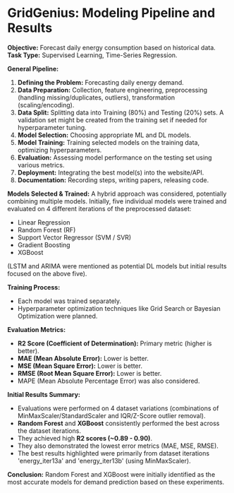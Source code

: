# GridGenius: Modeling Pipeline and Results

**Objective:** Forecast daily energy consumption based on historical data.
**Task Type:** Supervised Learning, Time-Series Regression.

**General Pipeline:**
1.  **Defining the Problem:** Forecasting daily energy demand.
2.  **Data Preparation:** Collection, feature engineering, preprocessing (handling missing/duplicates, outliers), transformation (scaling/encoding).
3.  **Data Split:** Splitting data into Training (80%) and Testing (20%) sets. A validation set might be created from the training set if needed for hyperparameter tuning.
4.  **Model Selection:** Choosing appropriate ML and DL models.
5.  **Model Training:** Training selected models on the training data, optimizing hyperparameters.
6.  **Evaluation:** Assessing model performance on the testing set using various metrics.
7.  **Deployment:** Integrating the best model(s) into the website/API.
8.  **Documentation:** Recording steps, writing papers, releasing code.

**Models Selected & Trained:**
A hybrid approach was considered, potentially combining multiple models. Initially, five individual models were trained and evaluated on 4 different iterations of the preprocessed dataset:
*   Linear Regression
*   Random Forest (RF)
*   Support Vector Regressor (SVM / SVR)
*   Gradient Boosting
*   XGBoost

(LSTM and ARIMA were mentioned as potential DL models but initial results focused on the above five).

**Training Process:**
*   Each model was trained separately.
*   Hyperparameter optimization techniques like Grid Search or Bayesian Optimization were planned.

**Evaluation Metrics:**
*   **R2 Score (Coefficient of Determination):** Primary metric (higher is better).
*   **MAE (Mean Absolute Error):** Lower is better.
*   **MSE (Mean Square Error):** Lower is better.
*   **RMSE (Root Mean Square Error):** Lower is better.
*   MAPE (Mean Absolute Percentage Error) was also considered.

**Initial Results Summary:**
*   Evaluations were performed on 4 dataset variations (combinations of MinMaxScaler/StandardScaler and IQR/Z-Score outlier removal).
*   **Random Forest** and **XGBoost** consistently performed the best across the dataset iterations.
*   They achieved high **R2 scores (~0.89 - 0.90)**.
*   They also demonstrated the lowest error metrics (MAE, MSE, RMSE).
*   The best results highlighted were primarily from dataset iterations 'energy_iter13a' and 'energy_iter13b' (using MinMaxScaler).

**Conclusion:** Random Forest and XGBoost were initially identified as the most accurate models for demand prediction based on these experiments.